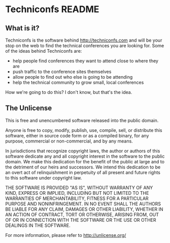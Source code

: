 # Techniconfs README

## What is it?

Techniconfs is the software behind http://techniconfs.com and will be your stop on the web to find the technical conferences you are looking for. Some of the ideas behind Techniconfs are:

* help people find conferences they want to attend close to where they are
* push traffic to the conference sites themselves
* allow people to find out who else is going to be attending
* help the technical community to grow small, local conferences

How we're going to do this? I don't know, but that's the idea.

## The Unlicense
This is free and unencumbered software released into the public domain.

Anyone is free to copy, modify, publish, use, compile, sell, or distribute this software, either in source code form or as a compiled binary, for any purpose, commercial or non-commercial, and by any means.

In jurisdictions that recognize copyright laws, the author or authors of this software dedicate any and all copyright interest in the software to the public domain. We make this dedication for the benefit of the public at large and to the detriment of our heirs and successors. We intend this dedication to be an overt act of relinquishment in perpetuity of all present and future rights to this software under copyright law.

THE SOFTWARE IS PROVIDED "AS IS", WITHOUT WARRANTY OF ANY KIND, EXPRESS OR IMPLIED, INCLUDING BUT NOT LIMITED TO THE WARRANTIES OF MERCHANTABILITY, FITNESS FOR A PARTICULAR PURPOSE AND NONINFRINGEMENT. IN NO EVENT SHALL THE AUTHORS BE LIABLE FOR ANY CLAIM, DAMAGES OR OTHER LIABILITY, WHETHER IN AN ACTION OF CONTRACT, TORT OR OTHERWISE, ARISING FROM, OUT OF OR IN CONNECTION WITH THE SOFTWARE OR THE USE OR OTHER DEALINGS IN THE SOFTWARE.

For more information, please refer to http://unlicense.org/